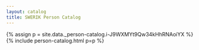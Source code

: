 ```yaml
---
layout: catalog
title: SWERIK Person Catalog
---
```

{% assign p = site.data._person-catalog.i-J9WXMYt9Qw34kHhRNAoiYX %}
{% include person-catalog.html p=p %}

